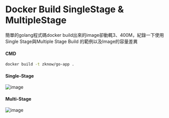 # Docker Build SingleStage & MultipleStage

簡單的golang程式碼docker build出來的image卻動輒3、400M，紀錄一下使用Single Stage與Multiple Stage Build 的範例以及Image的容量差異

#### CMD

```sh
docker build -t zknow/go-app .
```

#### Single-Stage
![image](https://github.com/zknow/two-ways-docker-build/blob/master/single-stage/size.png)

#### Multi-Stage
![image](https://github.com/zknow/two-ways-docker-build/blob/master/multi-stage/size.png)




